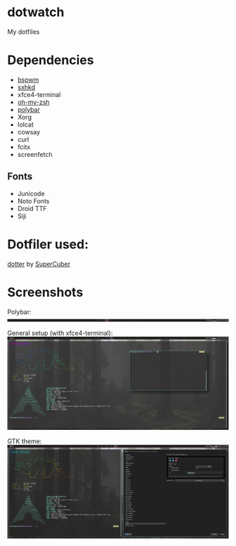 # dotwatch
My dotfiles

# Dependencies
* [bspwm](https://github.com/baskerville/bspwm)
* [sxhkd](https://github.com/baskerville/sxhkd)
* xfce4-terminal
* [oh-my-zsh](https://github.com/robbyrussell/oh-my-zsh)
* [polybar](https://github.com/jaagr/polybar)
* Xorg
* lolcat
* cowsay
* curl
* fcitx
* screenfetch

## Fonts
* Junicode
* Noto Fonts
* Droid TTF
* Siji

# Dotfiler used:

[dotter](https://github.com/SuperCuber/dotter) by [SuperCuber](https://github.com/SuperCuber)

# Screenshots

Polybar:
![](https://github.com/ikbenlike/dotwatch/blob/master/screenshots/scren.png?raw=true)

General setup (with xfce4-terminal):
![](https://github.com/ikbenlike/dotwatch/blob/master/screenshots/Screenshot_2017-07-16_20-23-13.png?raw=true)

GTK theme:
![](https://github.com/ikbenlike/dotwatch/blob/master/screenshots/Screenshot_2017-07-16_20-55-23.png?raw=true)
